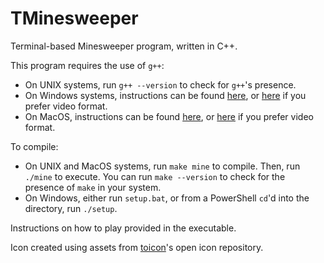 # TMinesweeper
Terminal-based Minesweeper program, written in C++.

This program requires the use of `g++`: 
* On UNIX systems, run `g++ --version` to check for `g++`'s presence.
* On Windows systems, instructions can be found [here](https://www3.cs.stonybrook.edu/~alee/g++/g++.html), or [here](https://www.youtube.com/watch?v=lqzuR2USKRM) if you prefer video format.
* On MacOS, instructions can be found [here](http://www.edparrish.net/common/macgpp.php), or [here](https://www.youtube.com/watch?v=1E_kBSka_ec) if you prefer video format.

To compile: 
* On UNIX and MacOS systems, run `make mine` to compile. Then, run `./mine` to execute. You can run `make --version` to check for the presence of `make` in your system.
* On Windows, either run `setup.bat`, or from a PowerShell `cd`'d into the directory, run `./setup`.

Instructions on how to play provided in the executable. 

Icon created using assets from [toicon](https://www.toicon.com/)'s open icon repository.
